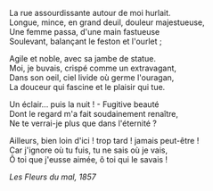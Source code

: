 La rue assourdissante autour de moi hurlait.    
Longue, mince, en grand deuil, douleur majestueuse,           
Une femme passa, d'une main fastueuse    
Soulevant, balançant le feston et l'ourlet ;    
    
Agile et noble, avec sa jambe de statue.    
Moi, je buvais, crispé comme un extravagant,    
Dans son oeil, ciel livide où germe l'ouragan,    
La douceur qui fascine et le plaisir qui tue.    
    
Un éclair... puis la nuit ! - Fugitive beauté    
Dont le regard m'a fait soudainement renaître,    
Ne te verrai-je plus que dans l'éternité ?    
    
Ailleurs, bien loin d'ici ! trop tard ! jamais peut-être !    
Car j'ignore où tu fuis, tu ne sais où je vais,    
Ô toi que j'eusse aimée, ô toi qui le savais !    
    
_Les Fleurs du mal, 1857_    
